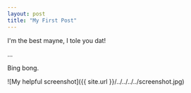 ```yaml
---
layout: post
title: "My First Post"
---
```


I'm the best mayne, I tole you dat!

...

Bing bong.

![My helpful screenshot]({{ site.url }}/../../../../screenshot.jpg)
